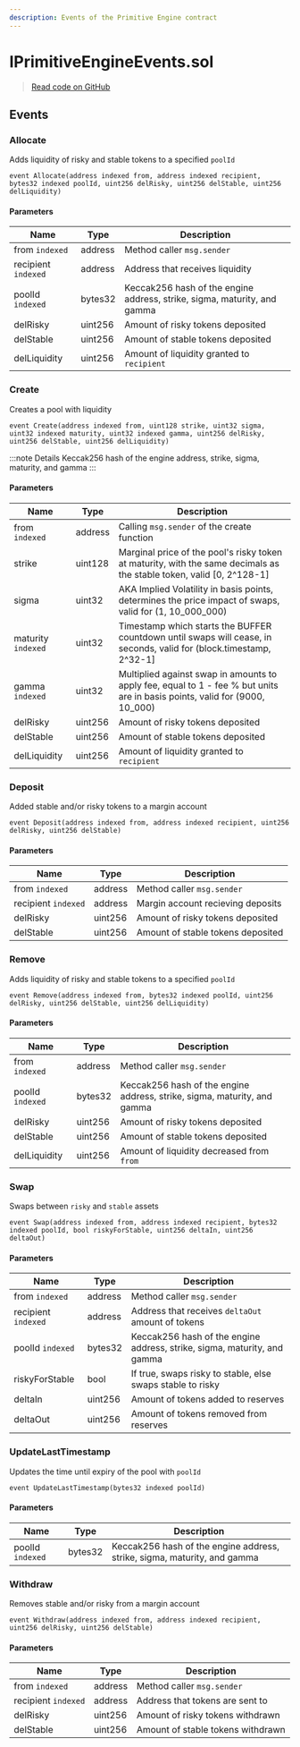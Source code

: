 ```yaml
---
description: Events of the Primitive Engine contract
---
```


# IPrimitiveEngineEvents.sol
> [Read code on GitHub](https://github.com/primitivefinance/rmm-core/blob/main/contracts/interfaces/engine/IPrimitiveEngineEvents.sol)






## Events

### Allocate

Adds liquidity of risky and stable tokens to a specified `poolId`

```solidity title="Solidity"
event Allocate(address indexed from, address indexed recipient, bytes32 indexed poolId, uint256 delRisky, uint256 delStable, uint256 delLiquidity)
```




#### Parameters

| Name | Type | Description |
|---|---|---|
| from `indexed` | address | Method caller `msg.sender` |
| recipient `indexed` | address | Address that receives liquidity |
| poolId `indexed` | bytes32 | Keccak256 hash of the engine address, strike, sigma, maturity, and gamma |
| delRisky  | uint256 | Amount of risky tokens deposited |
| delStable  | uint256 | Amount of stable tokens deposited |
| delLiquidity  | uint256 | Amount of liquidity granted to `recipient` |

### Create

Creates a pool with liquidity

```solidity title="Solidity"
event Create(address indexed from, uint128 strike, uint32 sigma, uint32 indexed maturity, uint32 indexed gamma, uint256 delRisky, uint256 delStable, uint256 delLiquidity)
```


:::note Details
Keccak256 hash of the engine address, strike, sigma, maturity, and gamma
:::


#### Parameters

| Name | Type | Description |
|---|---|---|
| from `indexed` | address | Calling `msg.sender` of the create function |
| strike  | uint128 | Marginal price of the pool&#39;s risky token at maturity, with the same decimals as the stable token, valid [0, 2^128-1] |
| sigma  | uint32 | AKA Implied Volatility in basis points, determines the price impact of swaps, valid for (1, 10_000_000) |
| maturity `indexed` | uint32 | Timestamp which starts the BUFFER countdown until swaps will cease, in seconds, valid for (block.timestamp, 2^32-1] |
| gamma `indexed` | uint32 | Multiplied against swap in amounts to apply fee, equal to 1 - fee % but units are in basis points, valid for (9000, 10_000) |
| delRisky  | uint256 | Amount of risky tokens deposited |
| delStable  | uint256 | Amount of stable tokens deposited |
| delLiquidity  | uint256 | Amount of liquidity granted to `recipient` |

### Deposit

Added stable and/or risky tokens to a margin account

```solidity title="Solidity"
event Deposit(address indexed from, address indexed recipient, uint256 delRisky, uint256 delStable)
```




#### Parameters

| Name | Type | Description |
|---|---|---|
| from `indexed` | address | Method caller `msg.sender` |
| recipient `indexed` | address | Margin account recieving deposits |
| delRisky  | uint256 | Amount of risky tokens deposited |
| delStable  | uint256 | Amount of stable tokens deposited |

### Remove

Adds liquidity of risky and stable tokens to a specified `poolId`

```solidity title="Solidity"
event Remove(address indexed from, bytes32 indexed poolId, uint256 delRisky, uint256 delStable, uint256 delLiquidity)
```




#### Parameters

| Name | Type | Description |
|---|---|---|
| from `indexed` | address | Method caller `msg.sender` |
| poolId `indexed` | bytes32 | Keccak256 hash of the engine address, strike, sigma, maturity, and gamma |
| delRisky  | uint256 | Amount of risky tokens deposited |
| delStable  | uint256 | Amount of stable tokens deposited |
| delLiquidity  | uint256 | Amount of liquidity decreased from `from` |

### Swap

Swaps between `risky` and `stable` assets

```solidity title="Solidity"
event Swap(address indexed from, address indexed recipient, bytes32 indexed poolId, bool riskyForStable, uint256 deltaIn, uint256 deltaOut)
```




#### Parameters

| Name | Type | Description |
|---|---|---|
| from `indexed` | address | Method caller `msg.sender` |
| recipient `indexed` | address | Address that receives `deltaOut` amount of tokens |
| poolId `indexed` | bytes32 | Keccak256 hash of the engine address, strike, sigma, maturity, and gamma |
| riskyForStable  | bool | If true, swaps risky to stable, else swaps stable to risky |
| deltaIn  | uint256 | Amount of tokens added to reserves |
| deltaOut  | uint256 | Amount of tokens removed from reserves |

### UpdateLastTimestamp

Updates the time until expiry of the pool with `poolId`

```solidity title="Solidity"
event UpdateLastTimestamp(bytes32 indexed poolId)
```




#### Parameters

| Name | Type | Description |
|---|---|---|
| poolId `indexed` | bytes32 | Keccak256 hash of the engine address, strike, sigma, maturity, and gamma |

### Withdraw

Removes stable and/or risky from a margin account

```solidity title="Solidity"
event Withdraw(address indexed from, address indexed recipient, uint256 delRisky, uint256 delStable)
```




#### Parameters

| Name | Type | Description |
|---|---|---|
| from `indexed` | address | Method caller `msg.sender` |
| recipient `indexed` | address | Address that tokens are sent to |
| delRisky  | uint256 | Amount of risky tokens withdrawn |
| delStable  | uint256 | Amount of stable tokens withdrawn |



